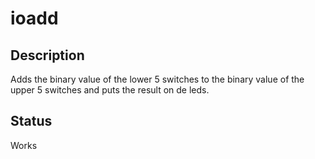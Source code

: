 # ioadd

## Description

Adds the binary value of the lower 5 switches to the binary value
of the upper 5 switches and puts the result on de leds.

## Status

Works
